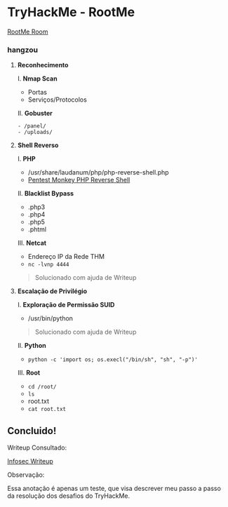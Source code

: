 # TryHackMe - RootMe

[RootMe Room](https://tryhackme.com/room/rrootme)

### hangzou

1. **Reconhecimento**

   I. **Nmap Scan**
   
      - Portas
      - Serviços/Protocolos

   II. **Gobuster**
       
       - /panel/
       - /uploads/

2. **Shell Reverso**

   I. **PHP**
   
      - /usr/share/laudanum/php/php-reverse-shell.php
      - [Pentest Monkey PHP Reverse Shell](http://pentestmonkey.net/tools/web-shells/php-reverse-shell)

   II. **Blacklist Bypass**
   
      - .php3
      - .php4
      - .php5
      - .phtml

   III. **Netcat**
   
      - Endereço IP da Rede THM
      - `nc -lvnp 4444`
 
      > Solucionado com ajuda de Writeup

3. **Escalação de Privilégio**

   I. **Exploração de Permissão SUID**
   
      - /usr/bin/python 

      > Solucionado com ajuda de Writeup 

   II. **Python**
   
      - `python -c 'import os; os.execl("/bin/sh", "sh", "-p")'`
 
   III. **Root**
   
      - `cd /root/`
      - `ls`
      - root.txt
      - `cat root.txt`

## Concluido!

Writeup Consultado:
 
[Infosec Writeup](https://infosecwriteups.com/tryhackme-rootme-ctf-walkthrough-detailed-a7c521df7339)

Observação:

Essa anotação é apenas um teste, que visa descrever meu passo a passo da resolução dos desafios do TryHackMe.
